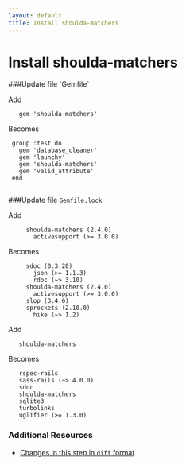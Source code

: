 ```yaml
---
layout: default
title: Install shoulda-matchers
---
```


<h1 id="main">Install shoulda-matchers</h1>
###Update file `Gemfile`

Add
```
   gem 'shoulda-matchers'
```


Becomes
```
 group :test do
   gem 'database_cleaner'
   gem 'launchy'
   gem 'shoulda-matchers'
   gem 'valid_attribute'
 end
 

```


###Update file `Gemfile.lock`

Add
```
     shoulda-matchers (2.4.0)
       activesupport (>= 3.0.0)
```


Becomes
```
     sdoc (0.3.20)
       json (>= 1.1.3)
       rdoc (~> 3.10)
     shoulda-matchers (2.4.0)
       activesupport (>= 3.0.0)
     slop (3.4.6)
     sprockets (2.10.0)
       hike (~> 1.2)

```


Add
```
   shoulda-matchers
```


Becomes
```
   rspec-rails
   sass-rails (~> 4.0.0)
   sdoc
   shoulda-matchers
   sqlite3
   turbolinks
   uglifier (>= 1.3.0)

```



### Additional Resources

* [Changes in this step in `diff` format](https://github.com/software-academy/rails_getting_started_bdd/commit/111e856e42ef3665094a83d518e6afca6256b52f)

